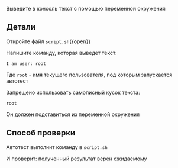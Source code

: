 Выведите в консоль текст с помощью переменной окружения

## Детали

Откройте файл `script.sh`{{open}}

Напишите команду, которая выведет текст:

```text
I am user: root
```

Где `root` - имя текущего пользователя, под которым запускается автотест

Запрещено использовать самописный кусок текста:

```text
root
```

Он должен подставиться из переменной окружения

## Способ проверки

Автотест выполнит команду в `script.sh`

И проверит: полученный результат верен ожидаемому